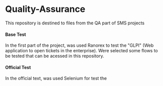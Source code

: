# Quality-Assurance
This repository is destined to files from the QA part of SMS projects

#### Base Test 
In the first part of the project, was used Ranorex to test the "GLPI" (Web application to open tickets in the enterprise). Were selected some flows to be tested that can be acessed in this repository.

#### Official Test
In the official text, was used Selenium for test the 

